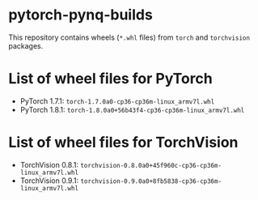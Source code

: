
# pytorch-pynq-builds
This repository contains wheels (`*.whl` files) from `torch` and `torchvision` packages.

# List of wheel files for PyTorch
- PyTorch 1.7.1: `torch-1.7.0a0-cp36-cp36m-linux_armv7l.whl`
- PyTorch 1.8.1: `torch-1.8.0a0+56b43f4-cp36-cp36m-linux_armv7l.whl`

# List of wheel files for TorchVision
- TorchVision 0.8.1: `torchvision-0.8.0a0+45f960c-cp36-cp36m-linux_armv7l.whl`
- TorchVision 0.9.1: `torchvision-0.9.0a0+8fb5838-cp36-cp36m-linux_armv7l.whl`

